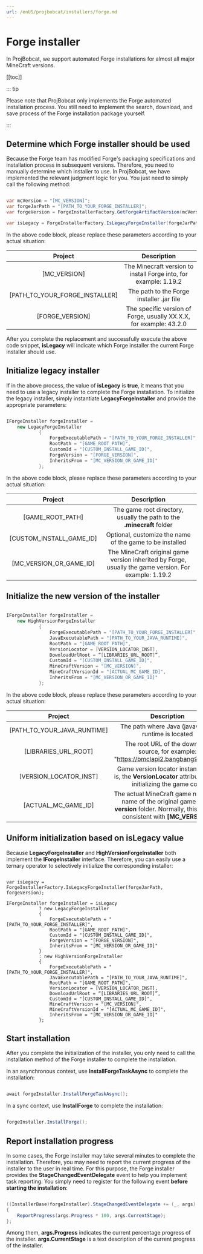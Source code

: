```yaml
---
url: /enUS/projbobcat/installers/forge.md
---
```

# Forge installer

In ProjBobcat, we support automated Forge installations for almost all major MineCraft versions.

\[\[toc]]

::: tip

Please note that ProjBobcat only implements the Forge automated installation process. You still need to implement the search, download, and save process of the Forge installation package yourself.

:::

## Determine which Forge installer should be used

Because the Forge team has modified Forge's packaging specifications and installation process in subsequent versions. Therefore, you need to manually determine which installer to use.
In ProjBobcat, we have implemented the relevant judgment logic for you. You just need to simply call the following method:

```c#

var mcVersion = "[MC_VERSION]";
var forgeJarPath = "[PATH_TO_YOUR_FORGE_INSTALLER]";
var forgeVersion = ForgeInstallerFactory.GetForgeArtifactVersion(mcVersion, "[FORGE_VERSION]");

var isLegacy = ForgeInstallerFactory.IsLegacyForgeInstaller(forgeJarPath, forgeVersion);  // [!code focus]

```

In the above code block, please replace these parameters according to your actual situation:

| Project | Description |
|:----------------------------------:|:-----------------------------------:|
| \[MC\_VERSION] | The Minecraft version to install Forge into, for example: 1.19.2 |
| \[PATH\_TO\_YOUR\_FORGE\_INSTALLER] | The path to the Forge installer .jar file |
| \[FORGE\_VERSION] | The specific version of Forge, usually XX.X.X, for example: 43.2.0 |

After you complete the replacement and successfully execute the above code snippet, **isLegacy** will indicate which Forge installer the current Forge installer should use.

## Initialize legacy installer

If in the above process, the value of **isLegacy** is **true**, it means that you need to use a legacy installer to complete the Forge installation.
To initialize the legacy installer, simply instantiate **LegacyForgeInstaller** and provide the appropriate parameters:

```c#

IForgeInstaller forgeInstaller =
    new LegacyForgeInstaller
            {
                ForgeExecutablePath = "[PATH_TO_YOUR_FORGE_INSTALLER]",
                RootPath = "[GAME_ROOT_PATH]",
                CustomId = "[CUSTOM_INSTALL_GAME_ID]",
                ForgeVersion = "[FORGE_VERSION]",
                InheritsFrom = "[MC_VERSION_OR_GAME_ID]"
            };

```

In the above code block, please replace these parameters according to your actual situation:

| Project | Description |
|:----------------------------------:|:-------------------------------:|
| \[GAME\_ROOT\_PATH] | The game root directory, usually the path to the **.minecraft** folder |
| \[CUSTOM\_INSTALL\_GAME\_ID] | Optional, customize the name of the game to be installed |
| \[MC\_VERSION\_OR\_GAME\_ID] | The MineCraft original game version inherited by Forge, usually the game version. For example: 1.19.2 |

## Initialize the new version of the installer

```c#

IForgeInstaller forgeInstaller =
    new HighVersionForgeInstaller
            {
                ForgeExecutablePath = "[PATH_TO_YOUR_FORGE_INSTALLER]",
                JavaExecutablePath = "[PATH_TO_YOUR_JAVA_RUNTIME]",
                RootPath = "[GAME_ROOT_PATH]",
                VersionLocator = [VERSION_LOCATOR_INST],
                DownloadUrlRoot = “[LIBRARIES_URL_ROOT]”,
                CustomId = "[CUSTOM_INSTALL_GAME_ID]",
                MineCraftVersion = "[MC_VERSION]",
                MineCraftVersionId = "[ACTUAL_MC_GAME_ID]",
                InheritsFrom = "[MC_VERSION_OR_GAME_ID]"
            };

```

In the above code block, please replace these parameters according to your actual situation:

| Project | Description |
|:----------------------------------:|:------------------------------------:|
| \[PATH\_TO\_YOUR\_JAVA\_RUNTIME] | The path where Java (javaw.exe) runtime is located |
| \[LIBRARIES\_URL\_ROOT] | The root URL of the download source, for example: "https://bmclapi2.bangbang93.com/" |
| \[VERSION\_LOCATOR\_INST] | Game version locator instance, that is, the **VersionLocator** attribute when initializing the game core |
| \[ACTUAL\_MC\_GAME\_ID] | The actual MineCraft game name, the name of the original game in the **version** folder. Normally, this value is consistent with **\[MC\_VERSION]**. |

## Uniform initialization based on **isLegacy** value

Because **LegacyForgeInstaller** and **HighVersionForgeInstaller** both implement the **IForgeInstaller** interface.
Therefore, you can easily use a ternary operator to selectively initialize the corresponding installer:

```c#{4-100}

var isLegacy = ForgeInstallerFactory.IsLegacyForgeInstaller(forgeJarPath, forgeVersion);

IForgeInstaller forgeInstaller = isLegacy
            ? new LegacyForgeInstaller
            {
                ForgeExecutablePath = "[PATH_TO_YOUR_FORGE_INSTALLER]",
                RootPath = "[GAME_ROOT_PATH]",
                CustomId = "[CUSTOM_INSTALL_GAME_ID]",
                ForgeVersion = "[FORGE_VERSION]",
                InheritsFrom = "[MC_VERSION_OR_GAME_ID]"
            }
            : new HighVersionForgeInstaller
            {
                ForgeExecutablePath = "[PATH_TO_YOUR_FORGE_INSTALLER]",
                JavaExecutablePath = "[PATH_TO_YOUR_JAVA_RUNTIME]",
                RootPath = "[GAME_ROOT_PATH]",
                VersionLocator = [VERSION_LOCATOR_INST],
                DownloadUrlRoot = “[LIBRARIES_URL_ROOT]”,
                CustomId = "[CUSTOM_INSTALL_GAME_ID]",
                MineCraftVersion = "[MC_VERSION]",
                MineCraftVersionId = "[ACTUAL_MC_GAME_ID]",
                InheritsFrom = "[MC_VERSION_OR_GAME_ID]"
            };

```

## Start installation

After you complete the initialization of the installer, you only need to call the installation method of the Forge installer to complete the installation.

In an asynchronous context, use **InstallForgeTaskAsync** to complete the installation:

```c#

await forgeInstaller.InstallForgeTaskAsync();

```

In a sync context, use **InstallForge** to complete the installation:

```c#

forgeInstaller.InstallForge();

```

## Report installation progress

In some cases, the Forge installer may take several minutes to complete the installation.
Therefore, you may need to report the current progress of the installer to the user in real time.
For this purpose, the Forge installer provides the **StageChangedEventDelegate** event to help you implement task reporting.
You simply need to register for the following event **before starting the installation**:

```c#

((InstallerBase)forgeInstaller).StageChangedEventDelegate += (_, args) =>
{
    ReportProgress(args.Progress * 100, args.CurrentStage);
};

```

Among them, **args.Progress** indicates the current percentage progress of the installer. **args.CurrentStage** is a text description of the current progress of the installer.
